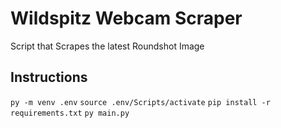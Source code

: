 # Wildspitz Webcam Scraper

Script that Scrapes the latest Roundshot Image

## Instructions

`py -m venv .env`
`source .env/Scripts/activate`
`pip install -r requirements.txt`
`py main.py`

